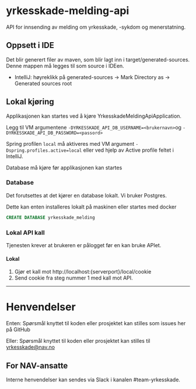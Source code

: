 # yrkesskade-melding-api
API for innsending av melding om yrkesskade, -sykdom og menerstatning.

## Oppsett i IDE
Det blir generert filer av maven, som blir lagt inn i target/generated-sources. Denne mappen må legges til som source i IDEen.
- IntelliJ: høyreklikk på generated-sources -> Mark Directory as -> Generated sources root

## Lokal kjøring
Applikasjonen kan startes ved å kjøre YrkesskadeMeldingApiApplication.

Legg til VM argumentene `-DYRKESSKADE_API_DB_USERNAME=<brukernavn>`og `-DYRKESSKADE_API_DB_PASSWORD=<passord>`

Spring profilen `local` må aktiveres med VM argument `-Dspring.profiles.active=local` eller ved hjelp av Active profile feltet i IntelliJ.

Database må kjøre før applikasjonen kan startes

### Database
Det forutsettes at det kjører en database lokalt. Vi bruker Postgres.

Dette kan enten installeres lokalt på maskinen eller startes med docker

```sql
CREATE DATABASE yrkesskade_melding
```

### Lokal API kall
Tjenesten krever at brukeren er pålogget før en kan bruke APIet.

#### Lokal
1. Gjør et kall mot http://localhost:{serverport}/local/cookie
2. Send cookie fra steg nummer 1 med kall mot API.

---

# Henvendelser

Enten:
Spørsmål knyttet til koden eller prosjektet kan stilles som issues her på GitHub

Eller:
Spørsmål knyttet til koden eller prosjektet kan stilles til yrkesskade@nav.no

## For NAV-ansatte

Interne henvendelser kan sendes via Slack i kanalen #team-yrkesskade.
